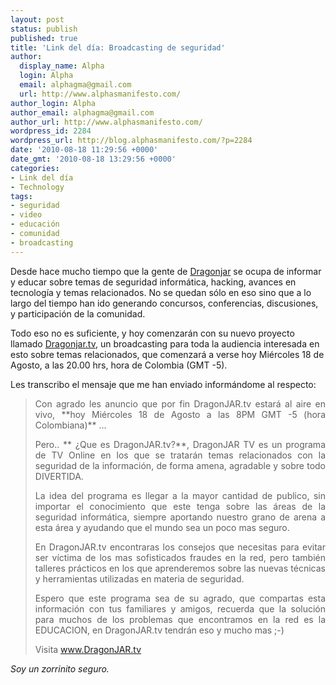 ```yaml
---
layout: post
status: publish
published: true
title: 'Link del día: Broadcasting de seguridad'
author:
  display_name: Alpha
  login: Alpha
  email: alphagma@gmail.com
  url: http://www.alphasmanifesto.com/
author_login: Alpha
author_email: alphagma@gmail.com
author_url: http://www.alphasmanifesto.com/
wordpress_id: 2284
wordpress_url: http://blog.alphasmanifesto.com/?p=2284
date: '2010-08-18 11:29:56 +0000'
date_gmt: '2010-08-18 13:29:56 +0000'
categories:
- Link del día
- Technology
tags:
- seguridad
- video
- educación
- comunidad
- broadcasting
---
```


Desde hace mucho tiempo que la gente de [Dragonjar](http://www.dragonjar.org/) se ocupa de informar y educar sobre temas de seguridad informática, hacking, avances en tecnología y temas relacionados. No se quedan sólo en eso sino que a lo largo del tiempo han ido generando concursos, conferencias, discusiones, y participación de la comunidad.

Todo eso no es suficiente, y hoy comenzarán con su nuevo proyecto llamado [Dragonjar.tv](http://www.dragonjar.tv/), un broadcasting para toda la audiencia interesada en esto sobre temas relacionados, que comenzará a verse hoy Miércoles 18 de Agosto, a las 20.00 hrs, hora de Colombia (GMT -5).

Les transcribo el mensaje que me han enviado informándome al respecto:
<blockquote style="text-align: justify;">
Con agrado les anuncio que por fin DragonJAR.tv estará al aire en vivo, **hoy Miércoles 18 de Agosto a las 8PM GMT -5 (hora Colombiana)** ...

Pero.. ** ¿Que es DragonJAR.tv?**, DragonJAR TV es un programa de TV Online en los que se tratarán temas relacionados con la seguridad de la información, de forma amena, agradable y sobre todo DIVERTIDA.

La idea del programa es llegar a la mayor cantidad de publico, sin importar el conocimiento que este tenga sobre las áreas de la seguridad informática, siempre aportando nuestro grano de arena a esta área y ayudando que el mundo sea un poco mas seguro.

En DragonJAR.tv encontraras los consejos que necesitas para evitar ser víctima de los mas sofisticados fraudes en la red, pero también talleres prácticos en los que aprenderemos sobre las nuevas técnicas y herramientas utilizadas en materia de seguridad.

Espero que este programa sea de su agrado, que compartas esta información con tus familiares y amigos, recuerda que la solución para muchos de los problemas que encontramos en la red es la EDUCACION, en DragonJAR.tv tendrán eso y mucho mas ;-)

Visita <a href="http://www.dragonjar.tv/" target="_blank">www.DragonJAR.tv</a></blockquote>

_Soy un zorrinito seguro._
